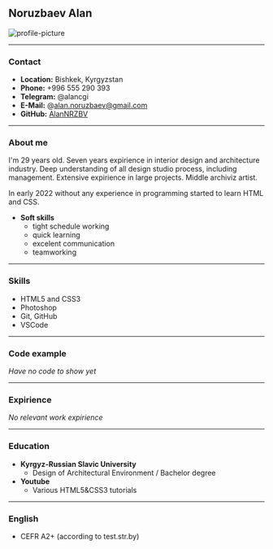 ## Noruzbaev Alan
![profile-picture](profile-picture.png "Profile picture")
***
### Contact
* **Location:** Bishkek, Kyrgyzstan 
* **Phone:** +996 555 290 393 
* **Telegram:** @alancgi 
* **E-Mail:** @alan.noruzbaev@gmail.com
* **GitHub:** [AlanNRZBV](https://github.com/AlanNRZBV)
***
### About me
I'm 29 years old. Seven years expirience in interior design and     architecture industry. Deep understanding of all design studio process, including management. Extensive expirience in large projects. Middle archiviz artist.

In early 2022 without any experience in programming started to learn HTML and CSS. 
* **Soft skills**
    * tight schedule working
    * quick learning
    * excelent communication
    * teamworking
***
### Skills
* HTML5 and CSS3
* Photoshop
* Git, GitHub
* VSCode
***
### Code example 
*Have no code to show yet*
***
### Expirience
*No relevant work expirience*
***
### Education
* **Kyrgyz-Russian Slavic University**
    * Design of Architectural Environment / Bachelor degree
* **Youtube**
    * Various HTML5&CSS3 tutorials
***
### English
* CEFR A2+ (according to test.str.by)